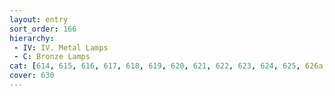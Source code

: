 ```yaml
---
layout: entry
sort_order: 166
hierarchy:
 - IV: IV. Metal Lamps
 - C: Bronze Lamps
cat: [614, 615, 616, 617, 618, 619, 620, 621, 622, 623, 624, 625, 626a, 626b, 627, 628, 629, 630]
cover: 630
---
```

